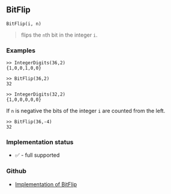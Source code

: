 ## BitFlip

```
BitFlip(i, n)
```

> flips the `n`th bit in the integer `i`. 
 
### Examples

``` 
>> IntegerDigits(36,2)
{1,0,0,1,0,0}

>> BitFlip(36,2) 
32

>> IntegerDigits(32,2) 
{1,0,0,0,0,0}  
```

If `n` is negative the bits of the integer `i` are counted from the left. 

```
>> BitFlip(36,-4)
32
```





### Implementation status

* &#x2705; - full supported

### Github

* [Implementation of BitFlip](https://github.com/axkr/symja_android_library/blob/master/symja_android_library/matheclipse-core/src/main/java/org/matheclipse/core/builtin/IntegerFunctions.java#L411) 
